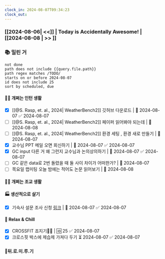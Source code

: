 ```yaml
---
clock_in: 2024-08-07T09:34:23
clock_out:
---
```

### [[2024-08-06| <<]] | **Today is Accidentally Awesome!** | [[2024-08-08 | >> ]]

### 📚 밀린 거
```tasks
not done 
path does not include {{query.file.path}}
path regex matches /TODO/
starts on or before 2024-08-07
id does not include 25
sort by scheduled, due
```

#### 🤦‍♂️ 개쩌는 인턴 생활
- [x] [[@S. Rasp, et. al., 2024| WeatherBench2]] 깃허브 다운로드 | 📅 2024-08-07 ✅ 2024-08-07
- [ ] [[@S. Rasp, et. al., 2024| WeatherBench2]] 페이퍼 읽어봐야 되는데 | 📅 2024-08-08 
- [ ] [[@S. Rasp, et. al., 2024| WeatherBench2]] 환경 세팅 , 환경 새로 만들기 | 🛫 2024-08-07 
- [x] 교수님 PPT 메일 오면 회신하기 | 📅 2024-08-07 ✅ 2024-08-07
- [x] GC input 다른 거 왜 그런지 교수님과 논의상의하기 | 📅 2024-08-07 ✅ 2024-08-07
- [ ] GC 같은 data로 2번 돌렸을 때 둘 사이 차이가 어떠한가? | 📅 2024-08-07 
- [ ] 목요일 랩미팅 오늘 밤에는 적어도 논문 읽어보기 | 📅 2024-08-08 
#### 👨‍🏫 개쩌는 조교 생활


#### 🏭 생산적으로 살기
- [x] 기숙사 설문 조사 신청 [링크](https://docs.google.com/forms/d/1TdtUUIia8AeVf43wQ4cFMd_HUwYX6JBictpJBpHeE4o/closedform) | 📅 2024-08-07 ✅ 2024-08-07

#### 🍻 Relax & Chill 
- [x] CROSSFIT 죠지기🏋️‍♀️ | 🆔 25 ✅ 2024-08-07
- [x] 크로스핏 박스에 제습제 가져다 두기 ⏳ 2024-08-07 ✅ 2024-08-07

#### 💨뒤.로.미.루.기
